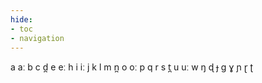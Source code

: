 ```yaml
---
hide:
- toc
- navigation
---
```

a
aː
b
c
d̪
e
eː
h
i
iː
j
k
l
m
n̪
o
oː
p
q
r
s
t̪
u
uː
w
ŋ
ɖ
ɟ
ɡ
ɣ
ɲ
ɽ
ʈ
